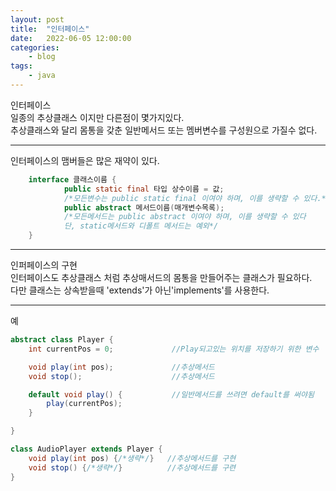 ```yaml
---
layout: post
title:	"인터페이스"
date:	2022-06-05 12:00:00
categories:
    - blog
tags:
    - java
---
```

인터페이스   
일종의 추상클래스 이지만 다른점이 몇가지있다.   
추상클래스와 달리 몸통을 갖춘 일반메서드 또는 멤버변수를 구성원으로 가질수 없다.   
***
인터페이스의 맴버들은 많은 재약이 있다. 
```java
    interface 클래스이름 {
            public static final 타입 상수이름 = 값;     
            /*모든변수는 public static final 이여야 하며, 이를 생략할 수 있다.*/
            public abstract 메서드이름(매개변수목록);   
            /*모든메서드는 public abstract 이여야 하며, 이를 생략할 수 있다
            단, static메서드와 디폴트 메서드는 예외*/
    }
```
***
인퍼페이스의 구현   
인터페이스도 추상클래스 처럼 추상매서드의 몸통을 만들어주는 클래스가 필요하다.   
다만 클래스는 상속받을때 'extends'가 아닌'implements'를 사용한다.   
***
예
```java
abstract class Player {
    int currentPos = 0;             //Play되고있는 위치를 저장하기 위한 변수

    void play(int pos);             //추상메서드
    void stop();                    //추상메서드

    default void play() {           //일반메서드를 쓰려면 default를 써야됨
        play(currentPos);           
    }

}

class AudioPlayer extends Player {
    void play(int pos) {/*생략*/}   //추상메서드를 구현
    void stop() {/*생략*/}          //추상메서드를 구련
}
```